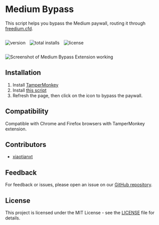 # Medium Bypass

This script helps you bypass the Medium paywall, routing it through [freedium.cfd](https://freedium.cfd).

<div style="display: flex; align-items: center; margin: 2em 0; gap: 1em">
  <img src="https://img.shields.io/greasyfork/v/481440" alt="version">
  <img src="https://img.shields.io/greasyfork/dt/481440" alt="total installs">
  <img src="https://img.shields.io/greasyfork/l/481440" alt="license">
</div>

![Screenshot of Medium Bypass Extension working](https://s5.gifyu.com/images/SismR.gif)

## Installation

1. Install [TamperMonkey](https://www.tampermonkey.net/)
2. Install [this script](https://greasyfork.org/en/scripts/481440-medium-bypass)
3. Refresh the page, then click on the icon to bypass the paywall.

## Compatibility

Compatible with Chrome and Firefox browsers with TamperMonkey extension.

## Contributors

- [xiaotianxt](https://github.com/xiaotianxt)

## Feedback

For feedback or issues, please open an issue on our [GitHub repository](https://github.com/xiaotianxt/medium-bypass).

## License

This project is licensed under the MIT License - see the [LICENSE](LICENSE) file for details.
